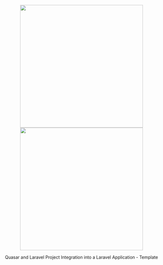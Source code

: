 <p style="text-align:center;"><a style="vertical-align:middle;" href="https://quasar.dev/" target="_blank"><img style="vertical-align:middle;width:400px;" src="https://cdn.quasar.dev/logo-v2/svg/logo-horizontal.svg" style="width:40%;"></a><a href="https://laravel.com" target="_blank" style="vertical-align:middle;"><img style="vertical-align:middle;width:400px;" src="https://raw.githubusercontent.com/laravel/art/master/logo-lockup/5%20SVG/2%20CMYK/1%20Full%20Color/laravel-logolockup-cmyk-red.svg" style="width:40%;"></a></p>
<p align="center">Quasar and Laravel Project Integration into a Laravel Application - Template</p>
